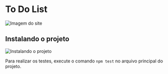 # To Do List

![Imagem do site](https://prnt.sc/IUAhOMW9KyBF)

## Instalando o projeto

![Instalando o projeto](https://prnt.sc/5Ry43Clc0QrX)

Para realizar os testes, execute o comando `npm test` no arquivo principal do projeto.


